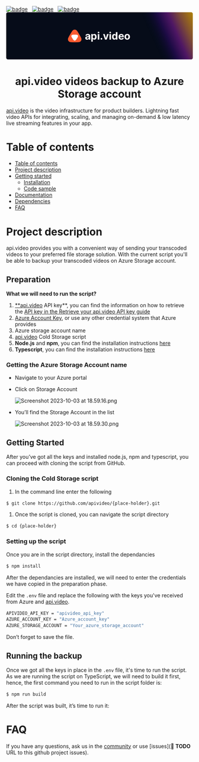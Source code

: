 [![badge](https://img.shields.io/twitter/follow/api_video?style=social)](https://twitter.com/intent/follow?screen_name=api_video)
&nbsp; [![badge](https://img.shields.io/github/stars/apivideo/api.video-android-live-stream?style=social)](https://github.com/apivideo/api.video-android-live-stream)
&nbsp; [![badge](https://img.shields.io/discourse/topics?server=https%3A%2F%2Fcommunity.api.video)](https://community.api.video)
![](https://github.com/apivideo/.github/blob/main/assets/apivideo_banner.png)
<h1 align="center">api.video videos backup to Azure Storage account</h1>

[api.video](https://api.video) is the video infrastructure for product builders. Lightning fast
video APIs for integrating, scaling, and managing on-demand & low latency live streaming features in
your app.

# Table of contents

- [Table of contents](#table-of-contents)
- [Project description](#project-description)
- [Getting started](#getting-started)
    - [Installation](#installation)
    - [Code sample](#code-sample)
- [Documentation](#documentation)
- [Dependencies](#dependencies)
- [FAQ](#faq)

# Project description

api.video provides you with a convenient way of sending your transcoded videos to your preferred file storage solution. With the current script you'll be able to backup your transcoded videos on Azure Storage account.

## Preparation

**What we will need to run the script?**

1. [**api.video](http://api.video) API key**, you can find the information on how to retrieve the [API key in the Retrieve your api.video API key guide](https://docs.api.video/reference/authentication-guide#retrieve-your-apivideo-api-key)
2. [Azure Account Key](https://learn.microsoft.com/en-us/azure/storage/common/storage-account-keys-manage?tabs=azure-portal), or use any other credential system that Azure provides
3. Azure storage account name
4. [api.video](http://api.video) Cold Storage script
5. **Node.js** and **npm**, you can find the installation instructions [here](https://docs.npmjs.com/downloading-and-installing-node-js-and-npm)
6. **Typescript**, you can find the installation instructions [here](https://www.npmjs.com/package/typescript)

### Getting the Azure Storage Account name

- Navigate to your Azure portal
- Click on Storage Account
    
    ![Screenshot 2023-10-03 at 18.59.16.png](https://prod-files-secure.s3.us-west-2.amazonaws.com/f2d8051e-4e31-4fdb-b56c-9b28ab15a792/364a6774-e156-432f-a1ce-4ffcf0e4c6a8/Screenshot_2023-10-03_at_18.59.16.png)
    
- You’ll find the Storage Account in the list
    
    ![Screenshot 2023-10-03 at 18.59.30.png](https://prod-files-secure.s3.us-west-2.amazonaws.com/f2d8051e-4e31-4fdb-b56c-9b28ab15a792/9b33301d-ea9a-4d64-a523-8e22f4fab561/Screenshot_2023-10-03_at_18.59.30.png)
    

## Getting Started

After you’ve got all the keys and installed node.js, npm and typescript, you can proceed with cloning the script from GitHub.

### Cloning the Cold Storage script

1. In the command line enter the following

```bash
$ git clone https://github.com/apivideo/{place-holder}.git
```

1. Once the script is cloned, you can navigate the script directory

```bash
$ cd {place-holder}
```

### Setting up the script

Once you are in the script directory, install the dependancies

```bash
$ npm install
```

After the dependancies are installed, we will need to enter the credentials we have copied in the preparation phase.

Edit the `.env` file and replace the following with the keys you've received from Azure and [api.video](http://api.video/). 

```bash
APIVIDEO_API_KEY = "apivideo_api_key"
AZURE_ACCOUNT_KEY = "Azure_account_key"
AZURE_STORAGE_ACCOUNT = "Your_azure_storage_account"
```

Don’t forget to save the file. 

## Running the backup

Once we got all the keys in place in the `.env` file, it's time to run the script. As we are running the script on TypeScript, we will need to build it first, hence, the first command you need to run in the script folder is:

```bash
$ npm run build
```

After the script was built, it’s time to run it:

# FAQ

If you have any questions, ask us in the [community](https://community.api.video) or
use [issues](:memo: **TODO** URL to this github project issues).
